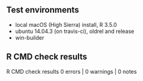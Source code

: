 ## Test environments
- local macOS (High Sierra) install, R 3.5.0
- ubuntu 14.04.3 (on travis-ci), oldrel and release
- win-builder

## R CMD check results
R CMD check results
0 errors | 0 warnings | 0 notes

